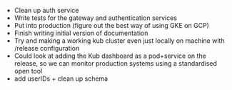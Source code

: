 - Clean up auth service
- Write tests for the gateway and authentication services
- Put into production (figure out the best way of using GKE on GCP)
- Finish writing initial version of documentation
- Try and making a working kub cluster even just locally on machine with /release configuration
- Could look at adding the Kub dashboard as a pod+service on the release, so we can monitor production systems using a standardised open tool
- add userIDs + clean up schema